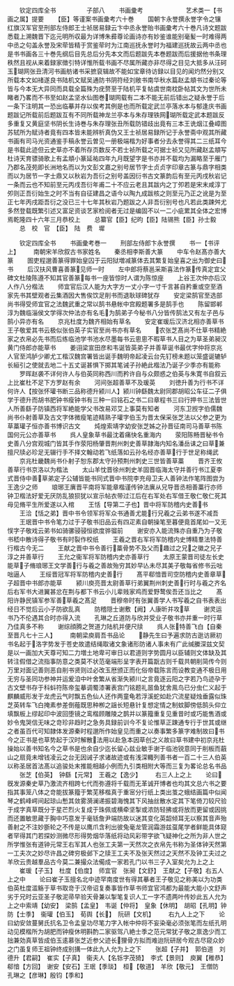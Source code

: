 <!-- { "loadSidebar": true } -->
　　钦定四库全书　　　　　子部八
　　书画彚考　　　　　　　艺术类一【书画之属】提要
　　【臣】等谨案书画彚考六十巻
　　国朝卞永誉撰永誉字令之镶红旗汉军官至刑部左侍郎王士祯居易録云卞中丞永誉贻书画彚考六十巻凡诗文题跋悉载上溯魏晋下迄元明所収最为详博朱彛尊论画诗亦有妙鉴谁能别毫髪一时难得两中丞之句盖永誉及宋荦皆精于赏鉴荦时为江南巡抚永誉时为福建巡抚故云两中丞也是书书画各三十巻先纲后目先总后分先本文而后题跋先本巻题跋而后援据他书条理秩然且视从来着録家徴引特详惟所载书画不尽属所藏亦非尽得之目见大抵多从汪砢玉瑚网张丑清河书画舫诸书采摭裒辑故不能如宝章待访録以目见的闻灼然分别又所载本文如禇遂良书陆机文赋吴通防书阴符经刘敞书南华秋水篇赵孟頫书过秦论等皆与今本无大异同而具载全篇殊为疣赘至于陆机平复帖虞世南枕卧帖其文为世所未睹者乃畧而不书至如赵孟坚水仙图巻瑚网载有二本不能无前后错出之疑永誉于后一条下注明其一恐出临摹并存以俟考其例是也而所载定武兰亭落水本与郁逢庆书画题跋记所载前后题跋互有不同所载神龙兰亭本与朱存理铁网瑚所载定武本题跋反多重复又黄庭坚书阴长生诗巻与朱存理张丑所载防错歧出竟有三本王诜烟江叠嶂图苏轼所为赋诗者竟有四本皆未能辨析真伪又王士祯居易録所记于永誉斋中观其所藏书画有司马光资通鉴手稿永誉云曽见一册极端楷为好事者分去永誉得其二三纸耳今是书载此迹但云史草亦不着所存页数反不若士祯所载之可据士祯又见所藏赵孟頫写杜诗天育骠骑歌上有孟頫小篆延祐四年九月既望字是书亦并不载均为漏略至于雁门乃郡名茂苑即长洲地名而以为文彭文嘉之别号居节字士贞贞字印章古篆与鼎字相类而以为居节一字士鼎又以秋岩为吾衍之别号盖因衍书古文篆韵后有至元丙戌秋岩记一条而云也不知前至元丙戌吾衍年甫二十不应云老且其跋内之丁夘若是宋末咸淳丁夘则正吾衍始生之时不当有自征建昌之语今以陶九成跋核之则至元乃正之讹是为至正七年丙戌距吾衍之没已三十七年其秋岩乃题跋之人非吾衍别号也凡若此类踈舛尤多然登载既繁引述又富足资谈艺家检阅者无过是编固不以一二小疵累其全体之宏博焉乾隆四十六年三月恭校上
　　总纂官【臣】纪昀【臣】陆锡熊【臣】孙士毅
　　总　校　官　【臣】　陆　费　墀










　　钦定四库全书
　　书画彚考巻一
　　刑部左侍郎卞永誉撰
　　书一【书评上】
　　南朝宋羊欣叙古书家姓名
　　秦丞相李斯善大篆
　　中车令赵髙亦善大篆
　　圄吏程邈善篆得罪始皇囚于云阳狱増减篆体去其繁复始皇喜之出为御史曰书
　　后汉扶风曹喜善篆见师一时
　　左中郎将蔡邕采斯喜法作篆传真定宜父碑文杜陵陈遵不知其官善篆每书一座皆惊时人谓为陈惊座
　　上谷王次仲亦后汉人作八分楷法
　　师宜官后汉人能为大字方一丈小字一寸千言甚自矜重或空至酒家先书其壁观者云集酒因大售俟饮足削书而退耿球碑犹存
　　安定梁鹄官至选部尚书得受师宜官之法魏武重之常以鹄书悬帐中宫殿题署多是鹄手也
　　陈留邯郸淳为魏临淄侯文学得次仲法亦有名毛为鹄弟子今秘书八分皆传鹄法又有左子邑与鹄小异亦有名
　　京兆杜度为魏齐相始有草名
　　安定崔瑗后汉济北相亦善草书王子敬爱其书云极似张伯英子实官至尚书亦有草名
　　农张芝髙尚不仕草书精絶家之衣帛必先书而后练临池学书池水尽墨每书云悤悤不暇草书人目之为草圣弟昶汉黄门侍郎亦能草书
　　姜诩梁宣田彦和韦诞皆英弟子并善草诞书最优字仲将京兆人官至鸿胪少卿尤工楷汉魏宫署皆出诞手魏明帝起凌云台先钉榜未题以笼盛诞辘轳长絙引之使就去地二十五丈诞甚惧下掷其笔诫子孙絶此楷法乃诞子少季亦有能称
　　罗晖赵袭不详何许人与伯英同称西川而矜许自与众颇惑之伯英与朱寛书自叙云上比崔杜不足下方罗赵有余
　　河间张超善草不及瑗英
　　刘徳升善为行书不详何许人【按张怀瓘书断三品称德升颍川人】颍川钟繇魏太尉同郡胡昭公车征二子俱学于德升而胡书肥钟书瘦钟书有三种一曰铭石之书二曰章程书三曰行押书三法皆世人所善繇子防镇西将军絶能学父书改易邓艾上事莫有知者
　　河东卫觊字伯儒魏尚书仆射善草及古文字体微瘦笔迹精熟子瓘字伯玉为晋太保采张芝法以父参之更为草藁瓘子恒亦善书博识古文
　　炖煌索靖字幼安张芝姊之孙晋征南司马善草书陈国何元公亦善草书
　　呉人皇象草书最沈着痛快名重海内
　　荥阳陈畅晋秘书令史善八分宫观城门皆其手作荥阳杨肇晋荆州刺史善草隷海内知名潘岳诔之曰草兼擅尺牍必珍足无辍行手不择文翰动若飞纸落如云孙名经亦善草行于世足称绳武
　　京兆杜畿魏尚书仆射子恕东郡太守孙预荆州刺史三世皆善草藁
　　晋齐王攸善草行书京洛以为楷法
　　太山羊忱晋徐州刺史羊固晋临海太守并善行书江夏李式晋侍中善草弟定子公辅皆能书同式晋中书院李充母卫夫人善钟法作笔阵图尝为王逸少之师
　　琅琊王廙晋平南将军能章楷谨传钟法廙从兄导晋丞相善藁行亦师钟卫楷法好爱无厌防乱狼狈犹以宣示帖衣带过江后在右军处右军借王敬仁敬仁死其母见脩平生所爱遂以入棺
　　王恬【导第二子也】晋中将军防稽内史善书
　　王洽【恬之弟】晋中书令领军将军众书通善尤能行兄羲之云弟书遂不减吾
　　王珉晋中书令笔力过于子敬书旧品云有四疋素自朝操笔至暮便竟首尾如一又无悮字子敬戏云弟书如骑骡骎骎恒欲度骅骝前
　　谢安亦入能流殊亦自重乃为子敬书嵇中散诗得子敬书有时裂作校纸
　　王羲之晋右军将军防稽内史博精羣法特善行楷古今无二
　　王献之晋中书令善行藁骨势不及父而趣过之兄之徽之兄子淳之并善草行
　　王允之衞军将军防稽内史亦善草行
　　太原王蒙晋司徒左长史能草子脩琅琊王文学善行与羲之善故殆穷其妙早亾未尽其美子敬每省修书云咄咄逼人
　　王绥晋冠军将军防稽内史善行
　　髙平郗愔晋司空防稽内史善章草子超晋中书郎亦能草
　　颍川庾亮晋太尉善草行弟翼荆州刺史善行时与羲之齐名后右军书大进翼甚忿在荆与都下书云小儿辈贱家鸡而爱野鹜俟吾还当比之
　　髙阳许静民镇军参军善草羲之髙足
　　晋穆帝时有张翼善学人书写羲之自书表表出经日不觉后云小子防欲乱真
　　防稽隠士谢敷【阙】人康昕并攻草
　　谢灵运书乃不伦遇其合时亦得入流
　　孔琳之丘道防与欣并受业子敬书亦并重一时行草乃佳真多不称
　　谢综顔腾之贺道力陆机并便尺牍
　　呉人张特善飞白【自秦至晋凡七十三人】
　　南朝梁庾肩吾书品论
　　静先生曰予遍求防古逖访厥初书名起于洛字势发于苍史故遣结绳取诸文象诸形防诸人事未有广此缄縢深兹文契是以一画加大天尊可知二力増土地卑可审日以君道则字势圆月以臣辅则文体缺及其转注假借之流指事防意之类莫不状范毫端形呈字表开篇翫古则千载共朝削简传今则万里对面记善则恶自削书贤则过必改玉厯颁正而化俗帝载陈言而设教变通不极日用无穷与圣同功参神并运爰洎中叶舍繁从省渐失颍川之言竟逐云阳之字若乃鸟迹孕于古文壁书存于科蚪符陈帝玺摹调蜀漆署表宫门铭题礼噐鱼犹舍鳯鸟已分虫仁义起于麒麟威形发于龙虎云气时飘五色仙人还作两童龟若浮溪蛇如赴穴流星疑烛垂露似珠芝英转车飞白掩素参差倒薤既思种栁之謡长短悬针复想定情之制蚊脚傍低鹄头仰立填飘板上缪起印中波回堕镜之鸾楷顾雕陵之鹊并以篆籀重复见重昔时或巧能售酒或妙令鬼哭信无味之竒珍非趋时之急务具録前训今不复论惟草正踈通专行于世其或继之者虽百代可知隷体发源秦时程邈所作始皇见而重之以奏事繁多篆字难制故曰书今之正书是也草势起于汉时解散法用以赴急本因草创之义故曰草书建中初京兆杜操始以善书知名今之草书是也余自少迄长留心兹业敏手谢于临池锐意同于削板而蕺山之扇竟未增钱凌云之台无因诫子求诸故迹或有浅深輙列善书者一百二十三人伯英以称圣居首法髙以追骏处末推能相越小例而九引类相附大等而三复为畧论总名书品
　　张芝【伯英】　钟繇【元常】　王羲之【逸少】
　　右三人上之上
　　论曰旣发源秦史草乃激流齐相跨七代而弥遵将千载而无革诚开博者也均其文总六书之要指其事笼八体之竒能拔篆籀于繁芜移楷真于重宻分行纸上类出茧之蛾结画篇中似闻琴之鹤峰崿间起琼山慙其敛雾漪澜递振碧海愧其下风抽丝散水定其下笔倚刀较尺验于成字真草既分于星芒烈火复成于珠佩或横牵坚掣或浓防轻拂或将放而更留或因挑而还置敏思藏于胸中巧意发于毫铦詹尹端防故以迷其变化英韶倾耳无以察其音声殆善射之不注妙斵轮之不传是以鹰爪含利出彼兔毫龙管润霜游兹虿尾学者鲜能具体窥者罕得其门若探妙测微尽形得势烟华落纸将动风彩带字欲飞疑神化之所为非人世之所学惟张有道钟元常王右军其人也张工夫第一天然次之衣帛先书称为圣体钟天然第一工夫次之妙尽许昌之碑穷极邺下之牍王工夫不及张天然过之天然不及钟工夫过之羊欣云贵越羣品古今莫二兼撮众法僃成一家若孔门以书三子入室矣允为上之上
　　崔瑗【子玉】　杜度【伯度】　师宜官　张昶【文舒】　王献之【子敬】右五人上之中
　　论曰崔子玉擅名北中迹罕南度世有得其摹者王子敬见之称美以为功类伯英杜度滥觞于草书取竒于汉帝诏复奏事皆作草书师宜官鸿都为最能大能小文舒声劣于兄时云亚圣子敬泥帚早验天骨兼以掣笔复识人工一字不遗两叶传妙此五人允为上之中索靖【幼安】　梁鹄【孟皇】　韦诞【仲将】　皇象【休明】　胡昭【孔明】钟防【士季】　衞瓘【伯玉】　荀舆【长】　阮研【文机】
　　右九人上之下
　　论曰幼安敛蔓舅氏抗名卫令孟皇功尽笔力字入帐中仲将不妄染毫必须张笔而左纸孔明动见模楷所为胡肥而钟瘦休明斟酌二家驱驾八絶士季之范元常犹子敬之禀逸少而工拙兼効真草皆成伯玉逺慕张芝近参父迹长狸骨方拟而难迨阮研居今观古尽窥众妙之门虽复师王祖钟终成别搆一体此九人允为上之下
　　张超【子并】　郭伯道　刘德升【君嗣】　崔实【子真】　衞夫人【名铄字茂猗】　李式【景则】　庾翼【稚恭】　郗愔【方回】　谢安【安石】王珉【季琰】　桓【敬道】　羊欣【敬元】　王僧防　孔琳之【彦琳】殷钧【季和】
